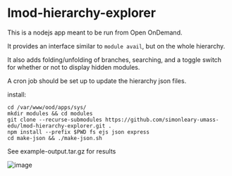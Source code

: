# lmod-hierarchy-explorer
This is a nodejs app meant to be run from Open OnDemand.

It provides an interface similar to `module avail`, but on the whole hierarchy.

It also adds folding/unfolding of branches, searching, and a toggle switch for whether or not to display hidden modules.

A cron job should be set up to update the hierarchy json files.

install:
```
cd /var/www/ood/apps/sys/
mkdir modules && cd modules
git clone --recurse-submodules https://github.com/simonleary-umass-edu/lmod-hierarchy-explorer.git .
npm install --prefix $PWD fs ejs json express
cd make-json && ./make-json.sh
```

See example-output.tar.gz for results

![image](https://github.com/simonleary-umass-edu/lmod-hierarchy-explorer/assets/71396965/cbd4aa72-afdb-491e-ab56-5f870bb9e630)
